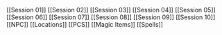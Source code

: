 [[Session 01]]
[[Session 02]]
[[Session 03]]
[[Session 04]]
[[Session 05]]
[[Session 06]]
[[Session 07]]
[[Session 08]]
[[Session 09]]
[[Session 10]]
[[NPC]]
[[Locations]]
[[PCS]]
[[Magic Items]]
[[Spells]]

